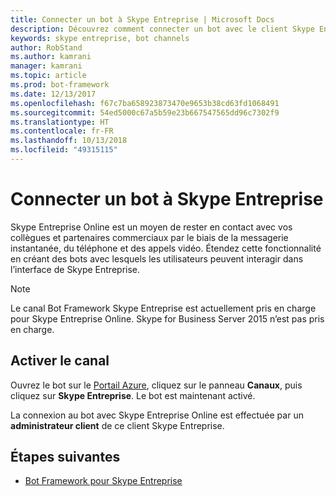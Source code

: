 ```yaml
---
title: Connecter un bot à Skype Entreprise | Microsoft Docs
description: Découvrez comment connecter un bot avec le client Skype Entreprise.
keywords: skype entreprise, bot channels
author: RobStand
ms.author: kamrani
manager: kamrani
ms.topic: article
ms.prod: bot-framework
ms.date: 12/13/2017
ms.openlocfilehash: f67c7ba658923873470e9653b38cd63fd1068491
ms.sourcegitcommit: 54ed5000c67a5b59e23b667547565dd96c7302f9
ms.translationtype: HT
ms.contentlocale: fr-FR
ms.lasthandoff: 10/13/2018
ms.locfileid: "49315115"
---
```

# <a name="connect-a-bot-to-skype-for-business"></a>Connecter un bot à Skype Entreprise

Skype Entreprise Online est un moyen de rester en contact avec vos collègues et partenaires commerciaux par le biais de la messagerie instantanée, du téléphone et des appels vidéo. Étendez cette fonctionnalité en créant des bots avec lesquels les utilisateurs peuvent interagir dans l’interface de Skype Entreprise.

> [!NOTE]
> Le canal Bot Framework Skype Entreprise est actuellement pris en charge pour Skype Entreprise Online. Skype for Business Server 2015 n’est pas pris en charge. 

## <a name="enable-the-channel"></a>Activer le canal

Ouvrez le bot sur le [Portail Azure](https://portal.azure.com/), cliquez sur le panneau **Canaux**, puis cliquez sur **Skype Entreprise**. Le bot est maintenant activé. 

La connexion au bot avec Skype Entreprise Online est effectuée par un **administrateur client** de ce client Skype Entreprise.

## <a name="next-steps"></a>Étapes suivantes
* [Bot Framework pour Skype Entreprise](https://msdn.microsoft.com/en-us/skype/Skype-For-Business-Bot-Framework/docs/overview)







